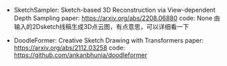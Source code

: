 - SketchSampler: Sketch-based 3D Reconstruction via View-dependent Depth Sampling
paper: https://arxiv.org/abs/2208.06880
code: None
由输入的2Dsketch线稿生成3D点云图，有点意思，可以详细看一下

- DoodleFormer: Creative Sketch Drawing with Transformers
paper: https://arxiv.org/abs/2112.03258
code: https://github.com/ankanbhunia/doodleformer


